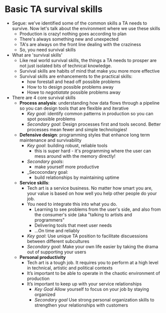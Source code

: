 
# Basic TA  survival skills
* Segue: we've identified some of the common skills a TA needs to survive. Now let's talk about the environment where we use these skills
	* Production is crazy! nothing goes according to plan
	* There's always something new and unexpected
	* TA's are always on the front line dealing with the craziness
	* So, you need survival skills
* What are 'survival skills'
	* Like real world survival skills, the things a TA needs to prosper are not just isolated bits of technical knowledge.  
	* Survival skills are habits of mind that make you more more effective 
	* Survival skills are enhancements to the practical skills: 
		* how forestall and head off possible problems
		* How to to design possible problems away
		* Howe to _negotiatate_ possible problems away
* There are 4 core survival skills
	* **Process analysis**:  understanding how data flows through a pipeline so you can design tools that are flexible and iterative
		* _Key goal_: identify common patterns in production so you can spot possible problems
		* _Secondary goal_: Design processes first and tools second.  Better processes mean fewer and simple technologies!
	* **Defensive design**: programming styles that enhance long term maintenance and survivability
		* _Key goal_: building robust, reliable tools
			* this is super hard - it's programming where the user can mess around with the memory directly!
		* _Secondary goals_: 
			* make yourself more productive
		* _Secocondary goal:
			* build relationships by maintaining uptime
	* **Service skills**:
		* Tech art is a service business. No matter how smart you are, your value is based on how well you help other people do your job.
		* You need to integrate this into what you do.
			* Learning to see problems from the user's side, and also from the consumer's side (aka "talking to artists and programmers"
			* Delivering tools that meet user needs
			* ...On time and reliably
		* _Key goal_: Use unique TA position to facilitate discuessions between different subcultures
		* _Secondary goal_: Make your own life easier by taking the drama out of supporting your users
	* **Personal productivity**
		* Tech art is a tough job. It requires you to perform at a high level in technical, artistic and political contexts
		* It’s important to be able to operate in the chaotic environment of production
		* It’s important to keep up with your service relationships
			*  _Key Goal_ Allow yourself to focus on your job by staying organized
			* _Secondary goal_ Use strong personal organization skills to strengthen your relationships with customers



